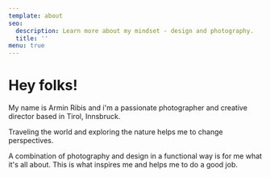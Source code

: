 ```yaml
---
template: about
seo:
  description: Learn more about my mindset - design and photography.
  title: ''
menu: true
---
```

# Hey folks!

My name is Armin Ribis and i'm a passionate photographer and creative director based in Tirol, Innsbruck.

Traveling the world and exploring the nature helps me to change perspectives.

A combination of photography and design in a functional way is for me what it's all about. This is what inspires me and helps me to do a good job.
